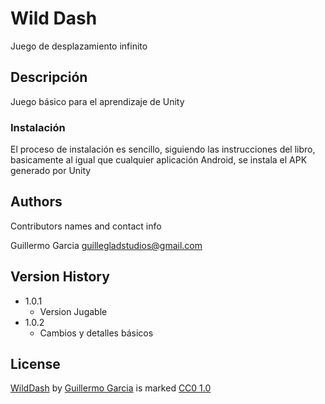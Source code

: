 # Wild Dash

Juego de desplazamiento infinito 

## Descripción

Juego básico para el aprendizaje de Unity

### Instalación

El proceso de instalación es sencillo, siguiendo las instrucciones del libro, basicamente al igual que cualquier aplicación Android, se instala el APK generado por Unity

## Authors

Contributors names and contact info

Guillermo Garcia
guillegladstudios@gmail.com

## Version History

* 1.0.1
    * Version Jugable
* 1.0.2
    * Cambios y detalles básicos

## License

<a href="https://github.com/GuillegladStudios/WildDashRepository">WildDash</a> by <a href="www.linkedin.com/in/guilleglad">Guillermo Garcia</a> is marked <a href="https://creativecommons.org/publicdomain/zero/1.0/">CC0 1.0</a><img src="https://mirrors.creativecommons.org/presskit/icons/cc.svg" alt="" style="max-width: 1em;max-height:1em;margin-left: .2em;"><img src="https://mirrors.creativecommons.org/presskit/icons/zero.svg" alt="" style="max-width: 1em;max-height:1em;margin-left: .2em;">
